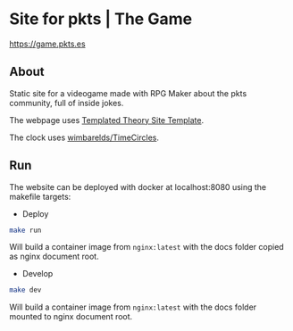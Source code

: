 # Site for pkts | The Game

https://game.pkts.es

## About

Static site for a videogame made with RPG Maker about the pkts community, full of inside jokes.

The webpage uses [Templated Theory Site Template](https://templated.co/theory).

The clock uses [wimbarelds/TimeCircles](https://github.com/wimbarelds/TimeCircles).

## Run

The website can be deployed with docker at localhost:8080 using the makefile targets:

- Deploy

```bash
make run
```

Will build a container image from `nginx:latest` with the docs folder copied as nginx document root.

- Develop

```bash
make dev
```

Will build a container image from `nginx:latest` with the docs folder mounted to nginx document root.